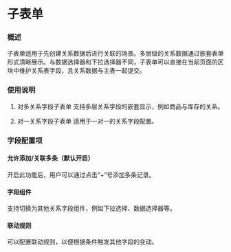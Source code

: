 # 子表单

### 概述

子表单适用于先创建关系数据后进行关联的场景。多层级的关系数据通过嵌套表单形式清晰展示。与数据选择器和下拉选择器不同，子表单可以直接在当前页面的区块中维护关系表字段，且关系数据与主表一起提交。

### 使用说明

1. 对多关系字段子表单
支持多层关系字段的嵌套显示，例如商品与库存的关系。

2. 对一关系字段子表单
适用于一对一的关系字段配置。

### 字段配置项
#### 允许添加/关联多条（默认开启）
开启此功能后，用户可以通过点击“+”号添加多条记录。

#### 字段组件
支持切换为其他关系字段组件，例如下拉选择、数据选择器等。

#### 联动规则
可以配置联动规则，以便根据条件触发其他字段的变动。